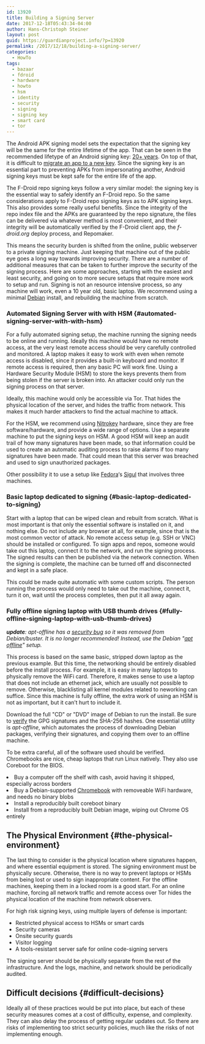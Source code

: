 ```yaml
---
id: 13920
title: Building a Signing Server
date: 2017-12-18T05:43:34-04:00
author: Hans-Christoph Steiner
layout: post
guid: https://guardianproject.info/?p=13920
permalink: /2017/12/18/building-a-signing-server/
categories:
  - HowTo
tags:
  - bazaar
  - fdroid
  - hardware
  - howto
  - hsm
  - identity
  - security
  - signing
  - signing key
  - smart card
  - tor
---
```

The Android APK signing model sets the expectation that the signing key will be the same for the entire lifetime of the app. That can be seen in the recommended lifetype of an Android signing key: [20+ years](https://developer.android.com/studio/publish/app-signing.html#considerations). On top of that, it is difficult to [migrate an app to a new key](https://guardianproject.info/2015/12/29/how-to-migrate-your-android-apps-signing-key/). Since the signing key is an essential part to preventing APKs from impersonating another, Android signing keys must be kept safe for the entire life of the app.

The F-Droid repo signing keys follow a very similar model: the signing key is the essential way to safely identify an F-Droid repo. So the same considerations apply to F-Droid repo signing keys as to APK signing keys. This also provides some really useful benefits. Since the integrity of the repo index file and the APKs are guaranteed by the repo signature, the files can be delivered via whatever method is most convenient, and their integrity will be automatically verified by the F-Droid client app, the _f-droid.org_ deploy process, and Repomaker.

This means the security burden is shifted from the online, public webserver to a private signing machine. Just keeping that machine out of the public eye goes a long way towards improving security. There are a number of additional measures that can be taken to further improve the security of the signing process. Here are some approaches, starting with the easiest and least security, and going on to more secure setups that require more work to setup and run. Signing is not an resource intensive process, so any machine will work, even a 10 year old, basic laptop. We recommend using a minimal [Debian](https://www.debian.org) install, and rebuilding the machine from scratch.

### Automated Signing Server with with HSM {#automated-signing-server-with-with-hsm}

For a fully automated signing setup, the machine running the signing needs to be online and running. Ideally this machine would have no remote access, at the very least remote access should be very carefully controlled and monitored. A laptop makes it easy to work with even when remote access is disabled, since it provides a built-in keyboard and monitor. If remote access is required, then any basic PC will work fine. Using a Hardware Security Module (HSM) to store the keys prevents them from being stolen if the server is broken into. An attacker could only run the signing process on that server.

Ideally, this machine would only be accessible via Tor. That hides the physical location of the server, and hides the traffic from network. This makes it much harder attackers to find the actual machine to attack.

For the HSM, we recommend using [Nitrokey](https://www.nitrokey.com/) hardware, since they are free software/hardware, and provide a wide range of options. Use a separate machine to put the signing keys on HSM. A good HSM will keep an audit trail of how many signatures have been made, so that information could be used to create an automatic auditing process to raise alarms if too many signatures have been made. That could mean that this server was breached and used to sign unauthorized packages.

Other possibility it to use a setup like [Fedora](https://pagure.io/sigul)‘s [Sigul](http://www.devops-blog.net/koji/gpg-signing-rpms-with-sigul-signing-server-koji-integration) that involves three machines.

### Basic laptop dedicated to signing {#basic-laptop-dedicated-to-signing}

Start with a laptop that can be wiped clean and rebuilt from scratch. What is most important is that only the essential software is installed on it, and nothing else. Do not include any browser at all, for example, since that is the most common vector of attack. No remote access setup (e.g. SSH or VNC) should be installed or configured. To sign apps and repos, someone would take out this laptop, connect it to the network, and run the signing process. The signed results can then be published via the network connection. When the signing is complete, the machine can be turned off and disconnected and kept in a safe place.

This could be made quite automatic with some custom scripts. The person running the process would only need to take out the machine, connect it, turn it on, wait until the process completes, then put it all away again.

### Fully offline signing laptop with USB thumb drives {#fully-offline-signing-laptop-with-usb-thumb-drives}

___update__: apt-offline has a [security bug](https://bugs.debian.org/871656) so it was removed from Debian/buster. It is no longer recommended! Instead, use the Debian "[apt offline](https://www.debian.org/doc/manuals/apt-offline)" setup._

This process is based on the same basic, stripped down laptop as the previous example. But this time, the networking should be entirely disabled before the install process. For example, it is easy in many laptops to physically remove the WiFi card. Therefore, it makes sense to use a laptop that does not include an ethernet jack, which are usually not possible to remove. Otherwise, blacklisting all kernel modules related to neworking can suffice. Since this machine is fully offline, the extra work of using an HSM is not as important, but it can’t hurt to include it.

Download the full "CD" or "DVD" image of Debian to run the install. Be sure to [verify](https://www.debian.org/CD/verify) the GPG signatures and the SHA-256 hashes. One essential utility is _apt-offline_, which automates the process of downloading Debian packages, verifying their signatures, and copying them over to an offline machine.

To be extra careful, all of the software used should be verified. Chromebooks are nice, cheap laptops that run Linux natively. They also use Coreboot for the BIOS.

<li id="buy-a-computer-off-the-shelf-with-cash-avoid-having-it-shipped-especially-across-borders">
  Buy a computer off the shelf with cash, avoid having it shipped, especially across borders
</li>
<li id="buy-a-debian-supported-chromebook-with-removeable-wifi-hardware-and-needs-no-binary-blobs">
  Buy a Debian-supported <a href="https://www.chromium.org/chromium-os/developer-information-for-chrome-os-devices/acer-c720-chromebook">Chromebook</a> with removeable WiFi hardware, and needs no binary blobs
</li>
<li id="install-a-reproducibly-built-coreboot-binary">
  Install a reproducibly built coreboot binary
</li>
<li id="install-from-a-reproducibly-built-debian-image-wiping-out-chrome-os-entirely">
  Install from a reproducibly built Debian image, wiping out Chrome OS entirely
</li>

## The Physical Environment {#the-physical-environment}

The last thing to consider is the physical location where signatures happen, and where essential equipment is stored. The signing environment must be physically secure. Otherwise, there is no way to prevent laptops or HSMs from being lost or used to sign inappropriate content. For the offline machines, keeping them in a locked room is a good start. For an online machine, forcing all network traffic and remote access over Tor hides the physical location of the machine from network observers.

For high risk signing keys, using multiple layers of defense is important:

</p> 

  * Restricted physical access to HSMs or smart cards
  * Security cameras
  * Onsite security guards
  * Visitor logging
  * A tools-resistant server safe for online code-signing servers

The signing server should be physically separate from the rest of the infrastructure. And the logs, machine, and network should be periodically audited.

## Difficult decisions {#difficult-decisions}

Ideally all of these practices would be put into place, but each of these security measures comes at a cost of difficulty, expense, and complexity. They can also delay the process of getting regular updates out. So there are risks of implementing too strict security policies, much like the risks of not implementing enough.